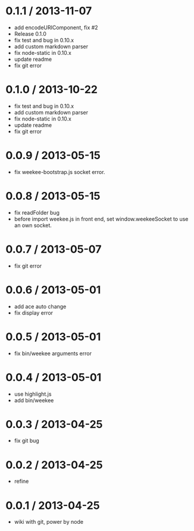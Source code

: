 
0.1.1 / 2013-11-07 
==================

  * add encodeURIComponent, fix #2
  * Release 0.1.0
  * fix test and bug in 0.10.x
  * add custom markdown parser
  * fix node-static in 0.10.x
  * update readme
  * fix git error

0.1.0 / 2013-10-22 
==================

  * fix test and bug in 0.10.x
  * add custom markdown parser
  * fix node-static in 0.10.x
  * update readme
  * fix git error

0.0.9 / 2013-05-15 
==================

  * fix weekee-bootstrap.js socket error.  

0.0.8 / 2013-05-15 
==================

  * fix readFolder bug
  * before import weekee.js in front end, set window.weekeeSocket to use an own socket.  

0.0.7 / 2013-05-07 
==================

  * fix git error 

0.0.6 / 2013-05-01 
==================

  * add ace auto change
  * fix display error

0.0.5 / 2013-05-01 
==================

  * fix bin/weekee arguments error

0.0.4 / 2013-05-01 
==================

  * use highlight.js
  * add bin/weekee

0.0.3 / 2013-04-25 
==================

  * fix git bug

0.0.2 / 2013-04-25 
==================

  * refine

0.0.1 / 2013-04-25 
==================

  * wiki with git, power by node  
